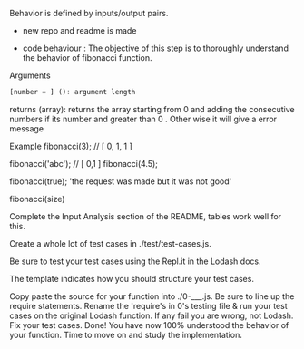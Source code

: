 

Behavior is defined by inputs/output pairs.

<!-- Make a new repo, name it after your chosen function. Re-title the README.md in your template. -->
* new repo and readme is made

<!-- Copy the docs for your function from Lodash into your readme. You'll find this either in source comments, or in their online docs. -->
* code behaviour :
The objective of this step is to thoroughly understand the behavior of fibonacci function.

Arguments
```js
[number = ] (): argument length

```

returns
(array): returns the array starting from 0  and adding the consecutive numbers if its number and greater than 0 . Other wise it will give a error message

Example
fibonacci(3);
// [ 0, 1, 1 ]

fibonacci('abc');
// [ 0,1 ]
fibonacci(4.5);

fibonacci(true);
'the request was made but it was not good'





fibonacci(size)


Complete the Input Analysis section of the README, tables work well for this.


Create a whole lot of test cases in ./test/test-cases.js.


Be sure to test your test cases using the Repl.it in the Lodash docs.


The template indicates how you should structure your test cases.


Copy paste the source for your function into ./0-___.js. Be sure to line up the require statements.
Rename the 'require's in 0's testing file & run your test cases on the original Lodash function. If any fail you are wrong, not Lodash. Fix your test cases.
Done! You have now 100% understood the behavior of your function. Time to move on and study the implementation.